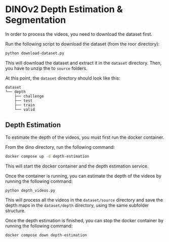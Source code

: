 # DINOv2 Depth Estimation & Segmentation

In order to process the videos, you need to download the dataset first.

Run the following script to download the dataset (from the roor directory):

```bash
python download-dataset.py
```

This will download the dataset and extract it in the `dataset` directory.
Then, you have to unzip the to `source` folders.

At this point, the `dataset` directory should look like this:

```
dataset
└── depth
    ├── challenge
    ├── test
    ├── train
    └── valid
```
## Depth Estimation

To estimate the depth of the videos, you must first run the docker container.

From the dino directory, run the following command:

```bash
docker compose up -d depth-estimation
```

This will start the docker container and the depth estimation service.

Once the container is running, you can estimate the depth of the videos by running the following command:

```bash
python depth_videos.py
```

This will process all the videos in the `dataset/source` directory and save the depth maps in the `dataset/depth` directory, using the same subfolder structure.

Once the depth estimation is finished, you can stop the docker container by running the following command:

```bash
docker compose down depth-estimation
```





